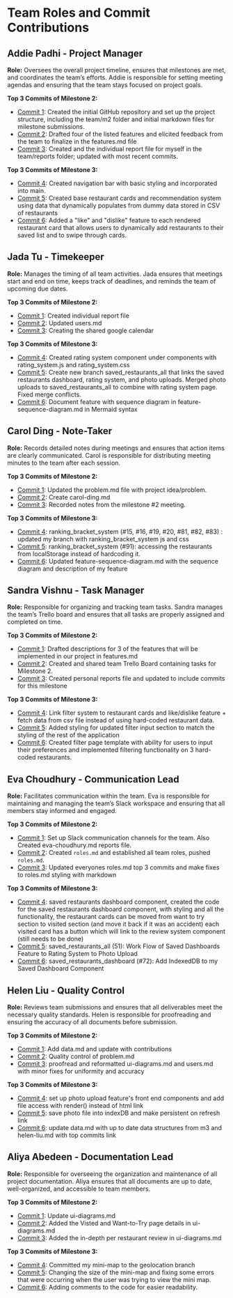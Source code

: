 # Team Roles and Commit Contributions

## Addie Padhi - Project Manager

**Role:** Oversees the overall project timeline, ensures that milestones are met, and coordinates the team’s efforts. Addie is responsible for setting meeting agendas and ensuring that the team stays focused on project goals.

**Top 3 Commits of Milestone 2:**

- [Commit 1](https://github.com/addie-p/Team20-Project/commit/9062818caa4239a2676a930d1b5f83d4c96da2d7): Created the initial GitHub repository and set up the project structure, including the team/m2 folder and initial markdown files for milestone submissions.
- [Commit 2](https://github.com/addie-p/Team20-Project/commit/e23f8f8ce04b00435d7bedaa8d1c73f0fddfc015): Drafted four of the listed features and elicited feedback from the team to finalize in the features.md file
- [Commit 3](https://github.com/addie-p/Team20-Project/commit/a85512344b6d811adc7ade2c6e7d56f9a54611d0): Created and the individual report file for myself in the team/reports folder; updated with most recent commits.

**Top 3 Commits of Milestone 3:**

- [Commit 4](https://github.com/addie-p/Team20-Project/commit/05e515d4f139b45a13ba70175b0acd8fd9e98058): Created navigation bar with basic styling and incorporated into main.
- [Commit 5](https://github.com/addie-p/Team20-Project/commit/c15a889b8cf46331d5787525b4be1f171fb2d430): Created base restaurant cards and recommendation system using data that dynamically populates from dummy data stored in CSV of restaurants
- [Commit 6](https://github.com/addie-p/Team20-Project/commit/a46549f66532e1708659f3f7276617dffeaf5d83): Added a "like" and "dislike" feature to each rendered restaurant card that allows users to dynamically add restaurants to their saved list and to swipe through cards.

## Jada Tu - Timekeeper

**Role:** Manages the timing of all team activities. Jada ensures that meetings start and end on time, keeps track of deadlines, and reminds the team of upcoming due dates.

**Top 3 Commits of Milestone 2:**

- [Commit 1](https://github.com/addie-p/Team20-Project/commit/4192244a3d6ee6b385d6b716cb260b20d98b669d): Created individual report file
- [Commit 2](https://github.com/addie-p/Team20-Project/commit/d4c8e516b0f8a1595fe72a1bdad5b71eb3177abf): Updated users.md
- [Commit 3](https://github.com/addie-p/Team20-Project/commit/17da1a49b359ea82ffcccd27a69c488a185415c2): Creating the shared google calendar

**Top 3 Commits of Milestone 3:**

- [Commit 4](https://github.com/addie-p/Team20-Project/commit/cdf1432e49f931e542716e32c70aa7dec6b98655): Created rating system component under components with rating_system.js and rating_system.css
- [Commit 5](https://github.com/addie-p/Team20-Project/commit/81199846137b93f1add096c0ce194d97e22a40ad): Create new branch saved_restaurants_all that links the saved restaurants dashboard, rating system, and photo uploads. Merged photo uploads to saved_restaurants_all to combine with rating system page. Fixed merge conflicts.
- [Commit 6](https://github.com/addie-p/Team20-Project/commit/5cf210ae0e3a29c3a8b159e79074b7dfdcd14934): Document feature with sequence diagram in feature-sequence-diagram.md in Mermaid syntax

## Carol Ding - Note-Taker

**Role:** Records detailed notes during meetings and ensures that action items are clearly communicated. Carol is responsible for distributing meeting minutes to the team after each session.

**Top 3 Commits of Milestone 2:**

- [Commit 1](https://github.com/addie-p/Team20-Project/commit/03d1e47c0d0674b58396c28dfc655fa8c0866122): Updated the problem.md file with project idea/problem.
- [Commit 2](https://github.com/addie-p/Team20-Project/commit/d8c865aae7c3abdd87580c7bb51bd8a8d1eee5d6): Create carol-ding.md
- [Commit 3](https://github.com/addie-p/Team20-Project/commit/d185f94f03e4f1060ad6fab803412d52346a131f#diff-4e67b53f8eb636599f5d4a1fb47b213216ffdf0553b3312f4c782dc275af329cR10): Recorded notes from the milestone #2 meeting.

**Top 3 Commits of Milestone 3:**

- [Commit 4](https://github.com/addie-p/Team20-Project/commit/4a63c90312923e0403e61b79e891d65d2baad0e5): ranking_bracket_system (#15, #16, #19, #20, #81, #82, #83) : updated my branch with ranking_bracket_system js and css
- [Commit 5](https://github.com/addie-p/Team20-Project/commit/b08723e9bd42fda2b055f3698e86a96d29913f1d): ranking_bracket_system (#91): accessing the restaurants from localStorage instead of hardcoding it.
- [Commit 6](https://github.com/addie-p/Team20-Project/commit/31f0753d9fdbfc16079d825159f5bc0856bd7f9c): Updated feature-sequence-diagram.md with the sequence diagram and description of my feature

## Sandra Vishnu - Task Manager

**Role:** Responsible for organizing and tracking team tasks. Sandra manages the team’s Trello board and ensures that all tasks are properly assigned and completed on time.

**Top 3 Commits of Milestone 2:**

- [Commit 1](https://github.com/addie-p/Team20-Project/commit/0b5ceed2bb3f37968d5bd224f70a6785a9a2cf97): Drafted descriptions for 3 of the features that will be implemented in our project in features.md
- [Commit 2](https://github.com/addie-p/Team20-Project/commit/29501853070def6ff9160e73d0833b1aced97c9c): Created and shared team Trello Board containing tasks for Milestone 2.
- [Commit 3](https://github.com/addie-p/Team20-Project/commit/8812684a1772b2b8d6958a7617d34e686ca90317): Created personal reports file and updated to include commits for this milestone

**Top 3 Commits of Milestone 3:**

- [Commit 4](https://github.com/addie-p/Team20-Project/commit/555e8f9ce13c81d67a8646826de2f52f3f1437c6): Link filter system to restaurant cards and like/dislike feature + fetch data from csv file instead of using hard-coded restaurant data.
- [Commit 5](https://github.com/addie-p/Team20-Project/commit/6a75803427e370b94ae94311396a52e4840293e1): Added styling for updated filter input section to match the styling of the rest of the application
- [Commit 6](https://github.com/addie-p/Team20-Project/commit/020310e689505410918cb92bd40b1af17544d87e): Created filter page template with ability for users to input their preferences and implemented filtering functionality on 3 hard-coded restaurants.

## Eva Choudhury - Communication Lead

**Role:** Facilitates communication within the team. Eva is responsible for maintaining and managing the team’s Slack workspace and ensuring that all members stay informed and engaged.

**Top 3 Commits of Milestone 2:**

- [Commit 1](https://github.com/addie-p/Team20-Project/commit/9f1668b43e55d3f919cac9c4c8d7afbf570024cb): Set up Slack communication channels for the team. Also Created eva-choudhury.md reports file.
- [Commit 2](https://github.com/addie-p/Team20-Project/commit/74da504182639e47a58330ebf42bc04aedb27be9): Created `roles.md` and established all team roles, pushed `roles.md`.
- [Commit 3](https://github.com/addie-p/Team20-Project/commit/c95b89e9fe1afd13b5fbbef928d3362e2793bf7a): Updated everyones roles.md top 3 commits and make fixes to roles.md styling with markdown

**Top 3 Commits of Milestone 3:**

- [Commit 4](https://github.com/addie-p/Team20-Project/commit/369a7a33fd16e1397e1b12c050c4f72d0ac42621): saved restaurants dashboard component, created the code for the saved restaurants dashboard component, with styling and all the functionality, the restaurant cards can be moved from want to try section to visited section (and move it back if it was an accident) each visited card has a button which will link to the review system component (still needs to be done)
- [Commit 5](https://github.com/addie-p/Team20-Project/commit/f578674fcac385f2718130aa4f9c2c9e61c2d0ac): saved_restaurants_all (51): Work Flow of Saved Dashboards Feature to Rating System to Photo Upload
- [Commit 6](https://github.com/addie-p/Team20-Project/commit/4a31b26c29b4ff89bb8b05f9d3d5f62c8ab91c35): saved_restaurants_dashboard (#72): Add IndexedDB to my Saved Dashboard Component

## Helen Liu - Quality Control

**Role:** Reviews team submissions and ensures that all deliverables meet the necessary quality standards. Helen is responsible for proofreading and ensuring the accuracy of all documents before submission.

**Top 3 Commits of Milestone 2:**

- [Commit 1](https://github.com/addie-p/Team20-Project/commit/b1bdf7da3b90aa9835bf7cd4d7e96b5818685f3f): Add data.md and update with contributions
- [Commit 2](https://github.com/addie-p/Team20-Project/commit/47d35da43a5a74b652dce103f3e0e9e9b176edd6): Quality control of problem.md
- [Commit 3](https://github.com/addie-p/Team20-Project/commit/bdd7673fb68a0f22c977954457310be919083468): proofread and reformatted ui-diagrams.md and users.md with minor fixes for uniformity and accuracy

**Top 3 Commits of Milestone 3:**

- [Commit 4](https://github.com/addie-p/Team20-Project/commit/0108da4129ebe8f200e75f993cc852a859b77002): set up photo upload feature's front end components and add file access with render() instead of html link
- [Commit 5](https://github.com/addie-p/Team20-Project/commit/1930d5b2826ba07986cec5c14cb98f71f9fbb29e): save photo file into indexDB and make persistent on refresh link
- [Commit 6](https://github.com/addie-p/Team20-Project/commit/7be715ae43b69dacb33e3a17a8abf8417b8dc87a): update data.md with up to date data structures from m3 and helen-liu.md with top commits link

## Aliya Abedeen - Documentation Lead

**Role:** Responsible for overseeing the organization and maintenance of all project documentation. Aliya ensures that all documents are up to date, well-organized, and accessible to team members.

**Top 3 Commits of Milestone 2:**

- [Commit 1](https://github.com/addie-p/Team20-Project/commit/6acf042522330056fe1bea97208e1e502eca6c40): Update ui-diagrams.md
- [Commit 2](https://github.com/addie-p/Team20-Project/commit/48ff8d7ba6e969dab503624d65edc5cc37d1000d): Added the Visted and Want-to-Try page details in ui-diagrams.md
- [Commit 3](https://github.com/addie-p/Team20-Project/commit/2a582602b4a1b4668d3dd78c60e05ebc27fa5fb6): Added the in-depth per restaurant review in ui-diagrams.md

**Top 3 Commits of Milestone 3:**

- [Commit 4](https://github.com/addie-p/Team20-Project/commit/aff8defff456638294ec68769be8e487212642e2): Committed my mini-map to the geolocation branch
- [Commit 5](https://github.com/addie-p/Team20-Project/commit/e6a17dd161dd864b8e58bd5ce821bcd7fa8ce852): Changing the size of the mini-map and fixing some errors that were occurring when the user was trying to view the mini map.
- [Commit 6](https://github.com/addie-p/Team20-Project/commit/2a582602b4a1b4668d3dd78c60e05ebc27fa5fb6): Adding comments to the code for easier readability.
